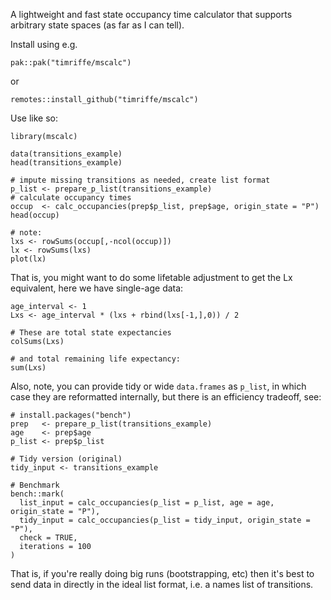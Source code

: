 A lightweight and fast state occupancy time calculator that supports arbitrary state spaces (as far as I can tell).

Install using e.g.

```
pak::pak("timriffe/mscalc")
```

or

```
remotes::install_github("timriffe/mscalc")
```

Use like so:

```
library(mscalc)

data(transitions_example)
head(transitions_example)

# impute missing transitions as needed, create list format
p_list <- prepare_p_list(transitions_example)
# calculate occupancy times
occup  <- calc_occupancies(prep$p_list, prep$age, origin_state = "P")
head(occup)

# note:
lxs <- rowSums(occup[,-ncol(occup)])
lx <- rowSums(lxs)
plot(lx)
```
That is, you might want to do some lifetable adjustment to get the Lx equivalent, here we have single-age data:

```
age_interval <- 1
Lxs <- age_interval * (lxs + rbind(lxs[-1,],0)) / 2

# These are total state expectancies
colSums(Lxs)

# and total remaining life expectancy:
sum(Lxs)
```

Also, note, you can provide tidy or wide `data.frames` as `p_list`, in which case they are reformatted internally, but there is an efficiency tradeoff, see:
```
# install.packages("bench")
prep   <- prepare_p_list(transitions_example)
age    <- prep$age
p_list <- prep$p_list

# Tidy version (original)
tidy_input <- transitions_example

# Benchmark
bench::mark(
  list_input = calc_occupancies(p_list = p_list, age = age, origin_state = "P"),
  tidy_input = calc_occupancies(p_list = tidy_input, origin_state = "P"),
  check = TRUE,
  iterations = 100
)
```

That is, if you're really doing big runs (bootstrapping, etc) then it's best to send data in directly in the ideal list format, i.e. a names list of transitions.
